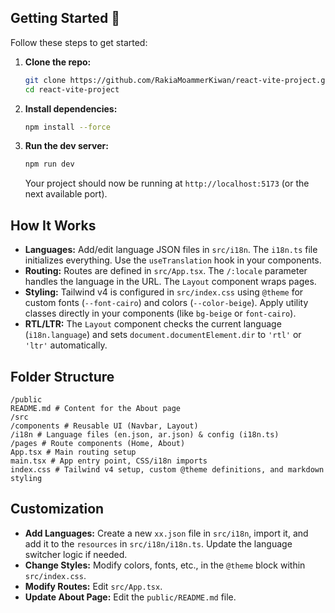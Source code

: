 
## Getting Started 🚀

Follow these steps to get started:

1. **Clone the repo:**

   ```bash
   git clone https://github.com/RakiaMoammerKiwan/react-vite-project.git
   cd react-vite-project
   ```

2. **Install dependencies:**

   ```bash
   npm install --force
   ```

3. **Run the dev server:**

   ```bash
   npm run dev
   ```

   Your project should now be running at `http://localhost:5173` (or the next available port).

## How It Works

- **Languages:** Add/edit language JSON files in `src/i18n`. The `i18n.ts` file initializes everything. Use the `useTranslation` hook in your components.
- **Routing:** Routes are defined in `src/App.tsx`. The `/:locale` parameter handles the language in the URL. The `Layout` component wraps pages.
- **Styling:** Tailwind v4 is configured in `src/index.css` using `@theme` for custom fonts (`--font-cairo`) and colors (`--color-beige`). Apply utility classes directly in your components (like `bg-beige` or `font-cairo`).
- **RTL/LTR:** The `Layout` component checks the current language (`i18n.language`) and sets `document.documentElement.dir` to `'rtl'` or `'ltr'` automatically.

## Folder Structure

```
/public
README.md # Content for the About page
/src
/components # Reusable UI (Navbar, Layout)
/i18n # Language files (en.json, ar.json) & config (i18n.ts)
/pages # Route components (Home, About)
App.tsx # Main routing setup
main.tsx # App entry point, CSS/i18n imports
index.css # Tailwind v4 setup, custom @theme definitions, and markdown styling
```

## Customization

- **Add Languages:** Create a new `xx.json` file in `src/i18n`, import it, and add it to the `resources` in `src/i18n/i18n.ts`. Update the language switcher logic if needed.
- **Change Styles:** Modify colors, fonts, etc., in the `@theme` block within `src/index.css`.
- **Modify Routes:** Edit `src/App.tsx`.
- **Update About Page:** Edit the `public/README.md` file.
